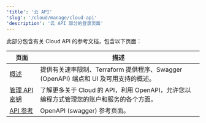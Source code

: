 ```yaml
---
'title': '云 API'
'slug': '/cloud/manage/cloud-api'
'description': '云 API 部分的登录页面'
---
```


此部分包含有关 Cloud API 的参考文档，包含以下页面：

| 页面                                       | 描述                                                                                                                              |
|--------------------------------------------|-----------------------------------------------------------------------------------------------------------------------------------|
| [概述](/cloud/manage/api/api-overview)     | 提供有关速率限制、Terraform 提供程序、Swagger (OpenAPI) 端点和 UI 及可用支持的概述。                                       | 
| [管理 API 密钥](/cloud/manage/openapi)     | 了解更多关于 Cloud 的 API，利用 OpenAPI，允许您以编程方式管理您的账户和服务的各个方面。                                 |
| [API 参考](https://clickhouse.com/docs/cloud/manage/api/swagger) | OpenAPI (swagger) 参考页面。                                                                                                     |
